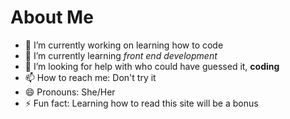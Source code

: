 # About Me

- 🔭 I’m currently working on learning how to code
- 🌱 I’m currently learning *front end development*
- 🤔 I’m looking for help with who could have guessed it, **coding**
- 📫 How to reach me: Don't try it
- 😄 Pronouns: She/Her
- ⚡ Fun fact: Learning how to read this site will be a bonus
